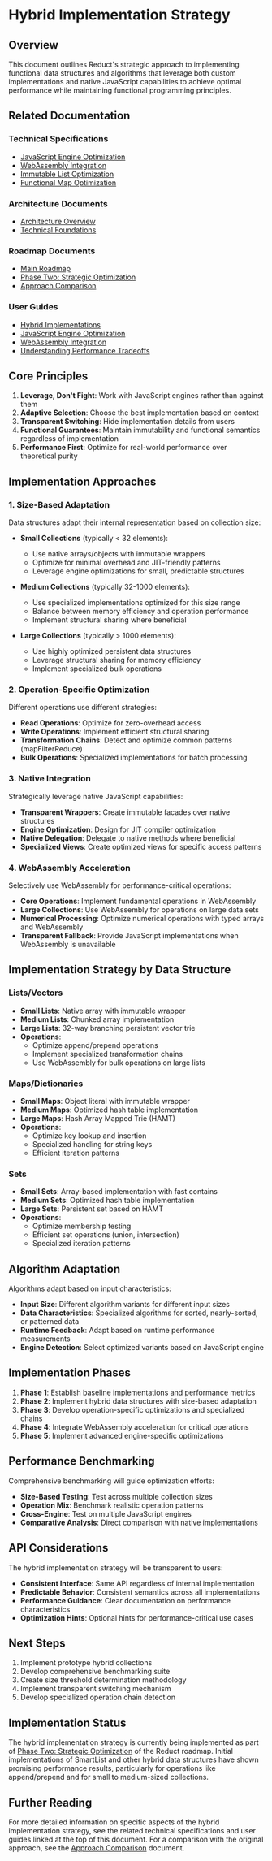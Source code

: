 # Hybrid Implementation Strategy

## Overview

This document outlines Reduct's strategic approach to implementing functional data structures and algorithms that leverage both custom implementations and native JavaScript capabilities to achieve optimal performance while maintaining functional programming principles.

## Related Documentation

### Technical Specifications
- [JavaScript Engine Optimization](./javascript-engine-optimization.md)
- [WebAssembly Integration](./webassembly-integration-spec.md)
- [Immutable List Optimization](./immutable-list-optimization-spec.md)
- [Functional Map Optimization](./functional-map-optimization-spec.md)

### Architecture Documents
- [Architecture Overview](../architecture/index.md)
- [Technical Foundations](../architecture/technical-foundations.md)

### Roadmap Documents
- [Main Roadmap](../roadmap/index.md)
- [Phase Two: Strategic Optimization](../roadmap/phase-two.md)
- [Approach Comparison](../roadmap/approach-comparison.md)

### User Guides
- [Hybrid Implementations](../../guides/performance/hybrid-implementations.md)
- [JavaScript Engine Optimization](../../guides/performance/engine-optimization.md)
- [WebAssembly Integration](../../guides/performance/webassembly-integration.md)
- [Understanding Performance Tradeoffs](../../guides/performance/understanding-performance-tradeoffs.md)

## Core Principles

1. **Leverage, Don't Fight**: Work with JavaScript engines rather than against them
2. **Adaptive Selection**: Choose the best implementation based on context
3. **Transparent Switching**: Hide implementation details from users
4. **Functional Guarantees**: Maintain immutability and functional semantics regardless of implementation
5. **Performance First**: Optimize for real-world performance over theoretical purity

## Implementation Approaches

### 1. Size-Based Adaptation

Data structures adapt their internal representation based on collection size:

- **Small Collections** (typically < 32 elements):
  - Use native arrays/objects with immutable wrappers
  - Optimize for minimal overhead and JIT-friendly patterns
  - Leverage engine optimizations for small, predictable structures

- **Medium Collections** (typically 32-1000 elements):
  - Use specialized implementations optimized for this size range
  - Balance between memory efficiency and operation performance
  - Implement structural sharing where beneficial

- **Large Collections** (typically > 1000 elements):
  - Use highly optimized persistent data structures
  - Leverage structural sharing for memory efficiency
  - Implement specialized bulk operations

### 2. Operation-Specific Optimization

Different operations use different strategies:

- **Read Operations**: Optimize for zero-overhead access
- **Write Operations**: Implement efficient structural sharing
- **Transformation Chains**: Detect and optimize common patterns (mapFilterReduce)
- **Bulk Operations**: Specialized implementations for batch processing

### 3. Native Integration

Strategically leverage native JavaScript capabilities:

- **Transparent Wrappers**: Create immutable facades over native structures
- **Engine Optimization**: Design for JIT compiler optimization
- **Native Delegation**: Delegate to native methods where beneficial
- **Specialized Views**: Create optimized views for specific access patterns

### 4. WebAssembly Acceleration

Selectively use WebAssembly for performance-critical operations:

- **Core Operations**: Implement fundamental operations in WebAssembly
- **Large Collections**: Use WebAssembly for operations on large data sets
- **Numerical Processing**: Optimize numerical operations with typed arrays and WebAssembly
- **Transparent Fallback**: Provide JavaScript implementations when WebAssembly is unavailable

## Implementation Strategy by Data Structure

### Lists/Vectors

- **Small Lists**: Native array with immutable wrapper
- **Medium Lists**: Chunked array implementation
- **Large Lists**: 32-way branching persistent vector trie
- **Operations**:
  - Optimize append/prepend operations
  - Implement specialized transformation chains
  - Use WebAssembly for bulk operations on large lists

### Maps/Dictionaries

- **Small Maps**: Object literal with immutable wrapper
- **Medium Maps**: Optimized hash table implementation
- **Large Maps**: Hash Array Mapped Trie (HAMT)
- **Operations**:
  - Optimize key lookup and insertion
  - Specialized handling for string keys
  - Efficient iteration patterns

### Sets

- **Small Sets**: Array-based implementation with fast contains
- **Medium Sets**: Optimized hash table implementation
- **Large Sets**: Persistent set based on HAMT
- **Operations**:
  - Optimize membership testing
  - Efficient set operations (union, intersection)
  - Specialized iteration patterns

## Algorithm Adaptation

Algorithms adapt based on input characteristics:

- **Input Size**: Different algorithm variants for different input sizes
- **Data Characteristics**: Specialized algorithms for sorted, nearly-sorted, or patterned data
- **Runtime Feedback**: Adapt based on runtime performance measurements
- **Engine Detection**: Select optimized variants based on JavaScript engine

## Implementation Phases

1. **Phase 1**: Establish baseline implementations and performance metrics
2. **Phase 2**: Implement hybrid data structures with size-based adaptation
3. **Phase 3**: Develop operation-specific optimizations and specialized chains
4. **Phase 4**: Integrate WebAssembly acceleration for critical operations
5. **Phase 5**: Implement advanced engine-specific optimizations

## Performance Benchmarking

Comprehensive benchmarking will guide optimization efforts:

- **Size-Based Testing**: Test across multiple collection sizes
- **Operation Mix**: Benchmark realistic operation patterns
- **Cross-Engine**: Test on multiple JavaScript engines
- **Comparative Analysis**: Direct comparison with native implementations

## API Considerations

The hybrid implementation strategy will be transparent to users:

- **Consistent Interface**: Same API regardless of internal implementation
- **Predictable Behavior**: Consistent semantics across all implementations
- **Performance Guidance**: Clear documentation on performance characteristics
- **Optimization Hints**: Optional hints for performance-critical use cases

## Next Steps

1. Implement prototype hybrid collections
2. Develop comprehensive benchmarking suite
3. Create size threshold determination methodology
4. Implement transparent switching mechanism
5. Develop specialized operation chain detection

## Implementation Status

The hybrid implementation strategy is currently being implemented as part of [Phase Two: Strategic Optimization](../roadmap/phase-two.md) of the Reduct roadmap. Initial implementations of SmartList and other hybrid data structures have shown promising performance results, particularly for operations like append/prepend and for small to medium-sized collections.

## Further Reading

For more detailed information on specific aspects of the hybrid implementation strategy, see the related technical specifications and user guides linked at the top of this document. For a comparison with the original approach, see the [Approach Comparison](../roadmap/approach-comparison.md) document.
